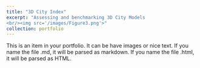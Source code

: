 ```yaml
---
title: "3D City Index"
excerpt: "Assessing and benchmarking 3D City Models
<br/><img src='/images/Figure3.png'>"
collection: portfolio
---
```


This is an item in your portfolio. It can be have images or nice text. If you name the file .md, it will be parsed as markdown. If you name the file .html, it will be parsed as HTML. 
